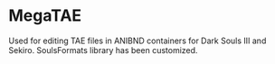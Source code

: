 # MegaTAE

Used for editing TAE files in ANIBND containers for Dark Souls III and Sekiro. SoulsFormats library has been customized.

